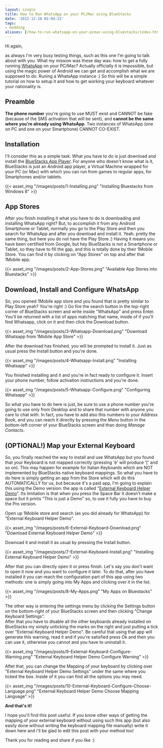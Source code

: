 ```yaml
---
layout: single
title: How to Run WhatsApp on your PC/Mac using BlueStacks
date: '2012-12-26 02:04:32'
tags:
- modding
aliases: [/how-to-run-whatsapp-on-your-pcmac-using-bluestacks/index.html]
---
```


Hi again,

as always I'm very busy testing things, such as this one I'm going to talk about with you. What my mission was these day was: how to get a fully running [WhatsApp](http://www.whatsapp.com "WhatsApp Messenger: Simple. Personal. Real Time Messaging.") on your PC/Mac? Actually officially it is impossible, but using the magic power of Android we can get and accomplish what we are supposed to do. Runing a WhatsApp instance :) So this will be a simple tutorial on how to setup it and how to get working your keyboard whatever your nationality is.

## Preamble

**The phone number** you're going to use MUST exist and CANNOT be fake (because of the SMS activation that will be sent), and **cannot be the same where you're already using WhatsApp**. Two instances of WhatsApp (one on PC and one on your Smartphone) CANNOT CO-EXIST.

## Installation

I'll consider this as a simple task. What you have to do is just download and install the [BlueStacks App Player](http://bluestacks.com/ "Run Mobile Apps on Windows PC or Mac with BlueStacks"). For anyone who doesn't know what is it, BlueStacks is just an Android app player, a Virtual Machine wrapped for your PC (or Mac) with which you can run from games to regular apps, for Smartphones and/or tablets.

{{< asset_img "/images/posts/1-Installing.png" "Installing Bluestacks from Windows 8" >}}

## App Stores

After you finish installing it what you have to do is downloading and installing WhatsApp right? But, to accomplish it from any Android Smartphone or Tablet, normally you go to the Play Store and then you search for WhatsApp and after you download and install it. Yeah. pretty the same thing, but here you do not have the Play Store :) Having it means you have been certified from Google, but hey BlueStacks is not a Smartphone or Tablet, so they have to fill the gap, and this is totally done by their 1Mobile Store. You can find it by clicking on "App Stores" on top and after that 1Mobile app.

{{< asset_img "/images/posts/2-App-Stores.png" "Available App Stores into Bluestacks" >}}

## Download, Install and Configure WhatsApp

So, you opened 1Mobile app store and you found that is pretty similar to Play Store yeah? You're right :) Go fire the search button in the top-right corner of BlueStacks screen and write inside "WhatsApp" and press Enter. You'll be returned with a list of apps matching that name, inside of if you'll find Whatsapp, click on it and then click the Download button.

{{< asset_img "/images/posts/3-Whatsapp-Download.png" "Download Whatsapp from 1Mobile App Store" >}}

After the download has finished, you will be prompted to install it. Just as usual press the Install button and you're done.

{{< asset_img "/images/posts/4-Whatsapp-Install.png" "Installing Whatsapp" >}}

You finished installing and it and you're in fact ready to configure it. Insert your phone number, follow activation instructions and you're done.

{{< asset_img "/images/posts/5-Whatsapp-Configure.png" "Configuring Whatsapp" >}}

So what you have to do here is just, be sure to use a phone number you're going to use only from Desktop and to share that number with anyone you care to chat with. In fact, you have to add also this numbers to your Address Book, and you can reach it directly by pressing the _Menu_ button in the bottom-left corner of your BlueStacks screen and than doing _Manage Contacts_.

## (OPTIONAL!) Map your External Keyboard

So, you finally reached the way to install and use WhatsApp but you found that your Keyboard is not mapped correctly (pressing 'è' will produce '[' and so on). This may happen for example for Italian Keyboards which are NOT implemented by BlueStacks native keyboard mappings. So what you have to do here is simply getting an app from the Store which will do this AUTOMATICALLY for us, but because it's a paid app, I'm going to explain this using the Demo version: the app is called "[External Keyboard Helper Demo](https://play.google.com/store/apps/details?id=com.apedroid.hwkeyboardhelperdemo "External Keyboard Helper Demo for Android")". Its limitation is that when you press the Space Bar it doesn't make a space but it prints "This is just a Demo" so, to use it fully you have to buy the Pro version.

Open up 1Mobile store and search (as you did already for WhatsApp) for "External Keyboard Helper Demo".

{{< asset_img "/images/posts/6-External-Keyboard-Download.png" "Download External Keyboard Helper Demo" >}}

Downoad it and install it as usual by pressing the Install button.

{{< asset_img "/images/posts/7-External-Keyboard-Install.png" "Installing External Keyboard Helper Demo" >}}

After that you can directly open it or press finish. Let's say you don't want to open it now and you want to configure it later. To do that, after you have installed it you can reach the configuration part of this app using two methods: one is simply going into My Apps and clicking over it in the list.

{{< asset_img "/images/posts/8-My-Apps.png" "My Apps on Bluestacks" >}}

The other way is entering the settings menu by clicking the Settings button on the bottom-right of your BlueStacks screen and then clicking "Change Keyboard Settings".  
After that you have to disable all the other keyboards already installed on BlueStacks my simply unticking the marks on the right and just putting a tick over "External Keyboard Helper Demo". Be careful that using that app will generate this warning, read it and if you're satisfied press Ok and then you can use it, otherwise you cannot and you have to uninstall it.

{{< asset_img "/images/posts/9-External-Keyboard-Configure-Warning.png" "External Keyboard Helper Demo Configure Warning" >}}

Aftet that, you can change the Mapping of your keyboard by clicking over "External Keyboard Helper Demo Settings" under the same where you ticked the box. Inside of it you can find all the options you may need.

{{< asset_img "/images/posts/10-External-Keyboard-Configure-Choose-Language.png" "External Keyboard Helper Demo Choose Mapping Language" >}}

**And that's it!**

I hope you'll find this post useful. If you know other ways of getting the mapping of your external keyboard without using such this app (but also easily done without writing the keyboard mapping file manually) write it down here and i'll be glad to edit this post with your method too!

Thank you for reading and share if you like :)